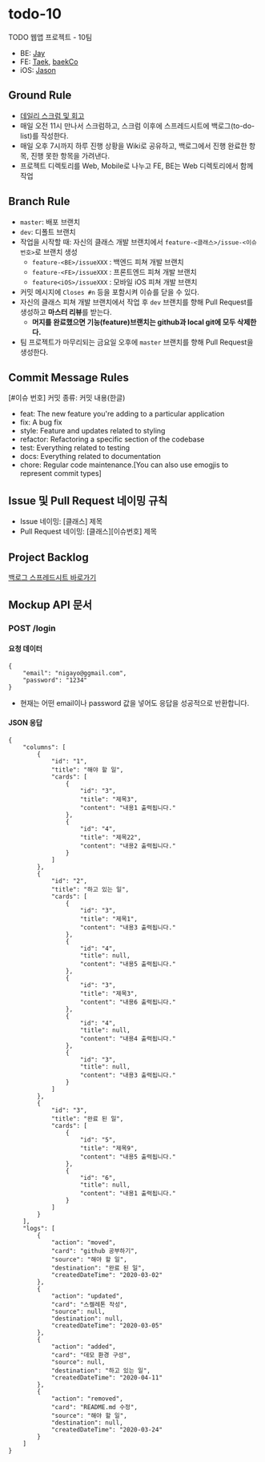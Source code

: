 # todo-10

TODO 웹앱 프로젝트 - 10팀

* BE: [Jay](https://github.com/beginin15)
* FE: [Taek](https://github.com/seungdeng17), [baekCo](https://github.com/baekCode)
* iOS: [Jason](https://github.com/ehgud0670)

## Ground Rule

* [데일리 스크럼 및 회고](https://github.com/codesquad-member-2020/todo-10/wiki/%EB%8D%B0%EC%9D%BC%EB%A6%AC-%EC%8A%A4%ED%81%AC%EB%9F%BC-%EB%B0%8F-%ED%9A%8C%EA%B3%A0)
* 매일 오전 11시 만나서 스크럼하고, 스크럼 이후에 스프레드시트에 백로그(to-do-list)를 작성한다.
* 매일 오후 7시까지 하루 진행 상황을 Wiki로 공유하고, 백로그에서 진행 완료한 항목, 진행 못한 항목을 가려낸다.
* 프로젝트 디렉토리를 Web, Mobile로 나누고 FE, BE는 Web 디렉토리에서 함께 작업

## Branch Rule

* `master`: 배포 브랜치
* `dev`: 디폴트 브랜치
* 작업을 시작할 때: 자신의 클래스 개발 브랜치에서 `feature-<클래스>/issue-<이슈번호>`로 브랜치 생성
  * `feature-<BE>/issueXXX` : 백엔드 피쳐 개발 브랜치
  * `feature-<FE>/issueXXX` : 프론트엔드 피쳐 개발 브랜치
  * `feature<iOS>/issueXXX` : 모바일 iOS 피쳐 개발 브랜치
* 커밋 메시지에 `Closes #n` 등을 포함시켜 이슈를 닫을 수 있다. 
* 자신의 클래스 피쳐 개발 브랜치에서 작업 후 `dev` 브랜치를 향해 Pull Request를 생성하고 **마스터 리뷰**를 받는다.
  * **머지를 완료했으면 기능(feature)브랜치는 github과 local git에 모두 삭제한다.**
* 팀 프로젝트가 마무리되는 금요일 오후에 `master` 브랜치를 향해 Pull Request을 생성한다.

## Commit Message Rules

[#이슈 번호] 커밋 종류: 커밋 내용(한글)

* feat: The new feature you're adding to a particular application
* fix: A bug fix
* style: Feature and updates related to styling
* refactor: Refactoring a specific section of the codebase
* test: Everything related to testing
* docs: Everything related to documentation
* chore: Regular code maintenance.[You can also use emogjis to represent commit types]

## Issue 및 Pull Request 네이밍 규칙

* Issue 네이밍: [클래스] 제목
* Pull Request 네이밍: [클래스][이슈번호] 제목

## Project Backlog

[백로그 스프레드시트 바로가기](https://docs.google.com/spreadsheets/d/1Sl-0e0Yn5wYYx2IcyoMGC_MMitMFhuW9W1sN1DHI19Q/edit#gid=722419157)

## Mockup API 문서

### POST /login

#### 요청 데이터
```
{
    "email": "nigayo@ggmail.com",
    "password": "1234"
}
```

- 현재는 어떤 email이나 password 값을 넣어도 응답을 성공적으로 반환합니다.

#### JSON 응답

```
{
    "columns": [
        {
            "id": "1",
            "title": "해야 할 일",
            "cards": [
                {
                    "id": "3",
                    "title": "제목3",
                    "content": "내용1 출력됩니다."
                },
                {
                    "id": "4",
                    "title": "제목22",
                    "content": "내용2 출력됩니다."
                }
            ]
        },
        {
            "id": "2",
            "title": "하고 있는 일",
            "cards": [
                {
                    "id": "3",
                    "title": "제목1",
                    "content": "내용3 출력됩니다."
                },
                {
                    "id": "4",
                    "title": null,
                    "content": "내용5 출력됩니다."
                },
                {
                    "id": "3",
                    "title": "제목3",
                    "content": "내용6 출력됩니다."
                },
                {
                    "id": "4",
                    "title": null,
                    "content": "내용4 출력됩니다."
                },
                {
                    "id": "3",
                    "title": null,
                    "content": "내용3 출력됩니다."
                }
            ]
        },
        {
            "id": "3",
            "title": "완료 된 일",
            "cards": [
                {
                    "id": "5",
                    "title": "제목9",
                    "content": "내용5 출력됩니다."
                },
                {
                    "id": "6",
                    "title": null,
                    "content": "내용1 출력됩니다."
                }
            ]
        }
    ],
    "logs": [
        {
            "action": "moved",
            "card": "github 공부하기",
            "source": "해야 할 일",
            "destination": "완료 된 일",
            "createdDateTime": "2020-03-02"
        },
        {
            "action": "updated",
            "card": "스켈레톤 작성",
            "source": null,
            "destination": null,
            "createdDateTime": "2020-03-05"
        },
        {
            "action": "added",
            "card": "데모 환경 구성",
            "source": null,
            "destination": "하고 있는 일",
            "createdDateTime": "2020-04-11"
        },
        {
            "action": "removed",
            "card": "README.md 수정",
            "source": "해야 할 일",
            "destination": null,
            "createdDateTime": "2020-03-24"
        }
    ]
}
```
